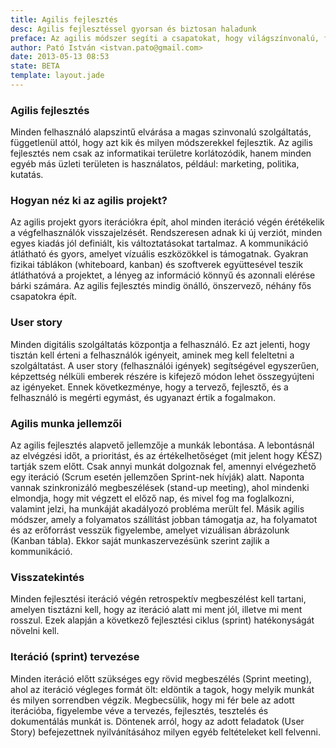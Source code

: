```yaml
---
title: Agilis fejlesztés
desc: Agilis fejlesztéssel gyorsan és biztosan haladunk
preface: Az agilis módszer segíti a csapatokat, hogy világszínvonalú, felhasználó-központú szolgáltatásokat építsenek gyorsan, és költséghatékonyan.
author: Pató István <istvan.pato@gmail.com>
date: 2013-05-13 08:53
state: BETA
template: layout.jade
---
```


### Agilis fejlesztés

Minden felhasználó alapszintű elvárása a magas szinvonalú szolgáltatás, függetlenül attól, hogy azt kik és milyen módszerekkel fejlesztik. Az agilis fejlesztés nem csak az informatikai területre korlátozódik, hanem minden egyéb más üzleti területen is használatos, például: marketing, politika, kutatás.

### Hogyan néz ki az agilis projekt?

Az agilis projekt gyors iterációkra épít, ahol minden iteráció végén érétékelik a végfelhasználók visszajelzését. Rendszeresen adnak ki új verziót, minden egyes kiadás jól definiált, kis változtatásokat tartalmaz. A kommunikáció átlátható és gyors, amelyet vízuális eszközökkel is támogatnak. Gyakran fizikai táblákon (whiteboard, kanban) és szoftverek együttesével teszik átláthatóvá a projektet, a lényeg az információ könnyű és azonnali elérése bárki számára. Az agilis fejlesztés mindig önálló, önszervező, néhány fős csapatokra épít.

### User story
Minden digitális szolgáltatás központja a felhasználó. Ez azt jelenti, hogy tisztán kell érteni a felhasználók igényeit, aminek meg kell feleltetni a szolgáltatást.
A user story (felhasználói igények) segítségével egyszerűen, képzettség nélküli emberek részére is kifejező módon lehet összegyújteni az igényeket. Ennek következménye, hogy a tervező, fejlesztő, és a felhasználó is megérti egymást, és ugyanazt értik a fogalmakon.

### Agilis munka jellemzői
Az agilis fejlesztés alapvető jellemzője a munkák lebontása. A lebontásnál az elvégzési időt, a prioritást, és az értékelhetőséget (mit jelent hogy KÉSZ) tartják szem előtt. Csak annyi munkát dolgoznak fel, amennyi elvégezhető egy iteráció (Scrum esetén jellemzően Sprint-nek hívják) alatt. Naponta vannak szinkronizáló megbeszélések (stand-up meeting), ahol mindenki elmondja, hogy mit végzett el előző nap, és mivel fog ma foglalkozni, valamint jelzi, ha munkáját akadályozó probléma merült fel. Másik agilis módszer, amely a folyamatos szállítást jobban támogatja az, ha folyamatot és az erőforrást vesszük figyelembe, amelyet vizuálisan ábrázolunk (Kanban tábla). Ekkor saját munkaszervezésünk szerint zajlik a kommunikáció.

### Visszatekintés
Minden fejlesztési iteráció végén retrospektív megbeszélést kell tartani, amelyen tisztázni kell, hogy az iteráció alatt mi ment jól, illetve mi ment rosszul. Ezek alapján a következő fejlesztési ciklus (sprint) hatékonyságát növelni kell.

### Iteráció (sprint) tervezése
Minden iteráció előtt szükséges egy rövid megbeszélés (Sprint meeting), ahol az iteráció végleges formát ölt: eldöntik a tagok, hogy melyik munkát és milyen sorrendben végzik. Megbecsülik, hogy mi fér bele az adott iterációba, figyelembe véve a tervezés, fejlesztés, tesztelés és dokumentálás munkát is. Döntenek arról, hogy az adott feladatok (User Story) befejezettnek nyilvánításához milyen egyéb feltételeket kell felvenni.
